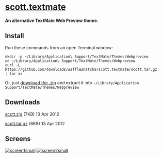 # [scott.textmate][source]

**An alternative TextMate Web Preview theme.**

## Install

Run these commands from an open Terminal window:

	mkdir -p ~/Library/Application\ Support/TextMate/Themes/Webpreview
	cd ~/Library/Application\ Support/TextMate/Themes/Webpreview
	curl -L https://github.com/downloads/wafflesnatcha/scott.textmate/scott.tar.gz | tar xz

Or, just [download the .zip][.zip] and extract it into `~/Library/Application Support/TextMate/Themes/Webpreview`

## Downloads

[scott.zip][.zip] (7KB) 13 Apr 2012

[scott.tar.gz][.tar.gz] (8KB) 13 Apr 2012

## Screens

[![screen1small][]][screen1]
[![screen2small][]][screen2]

[source]: https://github.com/wafflesnatcha/scott.textmate

[.zip]: https://github.com/downloads/wafflesnatcha/scott.textmate/scott.zip
[.tar.gz]: https://github.com/downloads/wafflesnatcha/scott.textmate/scott.tar.gz

[screen1small]: http://github.com/wafflesnatcha/scott.textmate/raw/master/files/screens/1small.png
[screen2small]: http://github.com/wafflesnatcha/scott.textmate/raw/master/files/screens/2small.png

[screen1]: http://github.com/wafflesnatcha/scott.textmate/raw/master/files/screens/1.png
[screen2]: http://github.com/wafflesnatcha/scott.textmate/raw/master/files/screens/2.png